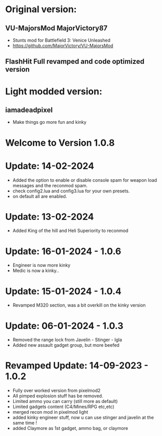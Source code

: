 # Original version:
## VU-MajorsMod MajorVictory87
- Stunts mod for Battlefield 3: Venice Unleashed
- https://github.com/MajorVictory/VU-MajorsMod

## FlashHit Full revamped and code optimized version

# Light modded version:
## iamadeadpixel
- Make things go more fun and kinky

# Welcome to Version 1.0.8
# Update: 14-02-2024
- Added the option to enable or disable console spam for weapon load messages and the reconmod spam.
- check config2.lua and config3.lua for your own presets.
- on default all are enabled.

# Update: 13-02-2024
- Added King of the hill and Heli Superiority to reconmod

# Update: 16-01-2024 - 1.0.6
- Engineer is now more kinky
- Medic is now a kinky..

# Update: 15-01-2024 - 1.0.4
- Revamped M320 section, was a bit overkill on the kinky version

# Update: 06-01-2024 - 1.0.3
- Removed the range lock from Javelin - Stinger - Igla
- Added new assault gadget group, but more beefed

# Revamped Update: 14-09-2023 - 1.0.2
- Fully over worked version from pixelmod2
- All pimped explosion stuff has be removed.
- Limited ammo you can carry (still more as default)
- Limited gadgets content (C4/Mines/RPG etc,etc)
- merged recon mod in pixelmod light
- added kinky engineer stuff, now u can use stinger and javelin at the same time !
- added Claymore as 1st gadget, ammo bag, or claymore
